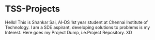 # TSS-Projects
Hello! This is Shankar Sai, AI-DS 1st year student at Chennai Institute of Technology. I am a SDE aspirant, developing solutions to problems is my Interest. Here goes my Project Dump, i.e.Project Repository. XD
